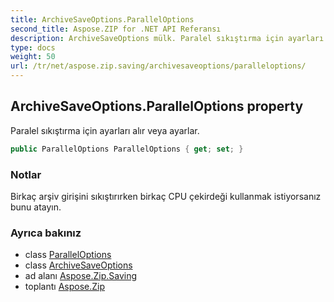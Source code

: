 ```yaml
---
title: ArchiveSaveOptions.ParallelOptions
second_title: Aspose.ZIP for .NET API Referansı
description: ArchiveSaveOptions mülk. Paralel sıkıştırma için ayarları alır veya ayarlar.
type: docs
weight: 50
url: /tr/net/aspose.zip.saving/archivesaveoptions/paralleloptions/
---
```

## ArchiveSaveOptions.ParallelOptions property

Paralel sıkıştırma için ayarları alır veya ayarlar.

```csharp
public ParallelOptions ParallelOptions { get; set; }
```

### Notlar

Birkaç arşiv girişini sıkıştırırken birkaç CPU çekirdeği kullanmak istiyorsanız bunu atayın.

### Ayrıca bakınız

* class [ParallelOptions](../../paralleloptions/)
* class [ArchiveSaveOptions](../)
* ad alanı [Aspose.Zip.Saving](../../archivesaveoptions/)
* toplantı [Aspose.Zip](../../../)


